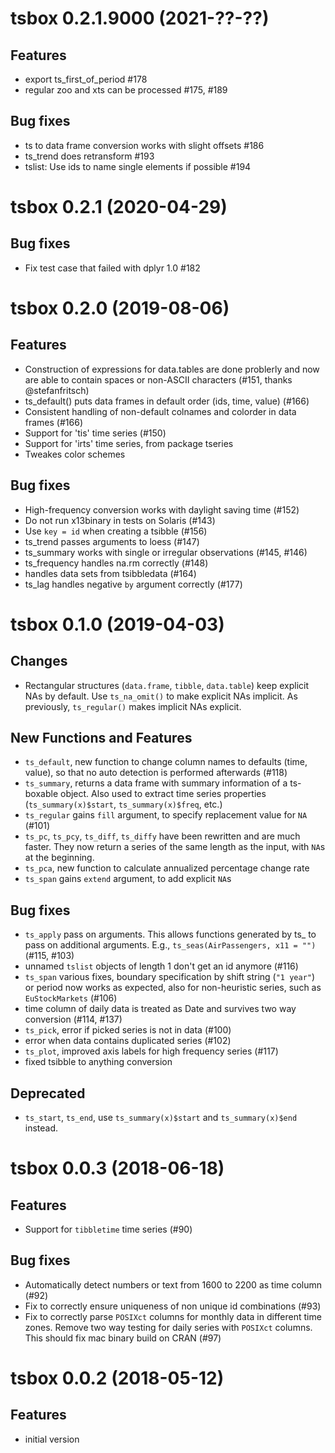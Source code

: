 # tsbox 0.2.1.9000 (2021-??-??)


## Features

- export ts_first_of_period #178
- regular zoo and xts can be processed #175, #189

## Bug fixes

- ts to data frame conversion works with slight offsets #186
- ts_trend does retransform #193
- tslist: Use ids to name single elements if possible #194


# tsbox 0.2.1 (2020-04-29)

## Bug fixes

- Fix test case that failed with dplyr 1.0 #182


# tsbox 0.2.0 (2019-08-06)

## Features

- Construction of expressions for data.tables are done problerly and now
  are able to contain spaces or non-ASCII characters
  (#151, thanks @stefanfritsch)
- ts_default() puts data frames in default order (ids, time, value) (#166)
- Consistent handling of non-default colnames and colorder in data frames (#166)
- Support for 'tis' time series (#150)
- Support for 'irts' time series, from package tseries
- Tweakes color schemes

## Bug fixes

- High-frequency conversion works with daylight saving time (#152)
- Do not run x13binary in tests on Solaris (#143)
- Use `key = id` when creating a tsibble (#156)
- ts_trend passes arguments to loess (#147)
- ts_summary works with single or irregular observations (#145, #146)
- ts_frequency handles na.rm correctly (#148)
- handles data sets from tsibbledata (#164)
- ts_lag handles negative `by` argument correctly (#177)


# tsbox 0.1.0 (2019-04-03)

## Changes

- Rectangular structures (`data.frame`, `tibble`, `data.table`) keep explicit
  NAs by default. Use `ts_na_omit()` to make explicit NAs implicit. As
  previously, `ts_regular()` makes implicit NAs explicit.


## New Functions and Features

- `ts_default`, new function to change column names to defaults (time, value), so
  that no auto detection is performed afterwards (#118)
- `ts_summary`, returns a data frame with summary information of a ts-boxable
  object. Also used to extract time series properties (`ts_summary(x)$start`,
  `ts_summary(x)$freq`, etc.)
- `ts_regular` gains `fill` argument, to specify replacement value for `NA` (#101)
- `ts_pc`, `ts_pcy`, `ts_diff`, `ts_diffy` have been rewritten and are much
  faster. They now return a series of the same length as the input, with `NA`s
  at the beginning.
- `ts_pca`, new function to calculate annualized percentage change rate
- `ts_span` gains `extend` argument, to add explicit `NA`s


## Bug fixes

- `ts_apply` pass on arguments. This allows functions generated by ts_ to pass
  on additional arguments. E.g., `ts_seas(AirPassengers, x11 = "")` (#115, #103)
- unnamed `tslist` objects of length 1 don't get an id anymore (#116)
- `ts_span` various fixes, boundary specification by shift string (`"1 year"`)
  or period now works as expected, also for non-heuristic series, such as
  `EuStockMarkets` (#106)
- time column of daily data is treated as Date and survives two way conversion
  (#114, #137)
- `ts_pick`, error if picked series is not in data (#100)
- error when data contains duplicated series (#102)
- `ts_plot`, improved axis labels for high frequency series (#117)
- fixed tsibble to anything conversion


## Deprecated

- `ts_start`, `ts_end`, use `ts_summary(x)$start` and `ts_summary(x)$end`
  instead.


# tsbox 0.0.3 (2018-06-18)

## Features

- Support for `tibbletime` time series (#90)

## Bug fixes

- Automatically detect numbers or text from 1600 to 2200 as time column (#92)
- Fix to correctly ensure uniqueness of non unique id combinations (#93)
- Fix to correctly parse `POSIXct` columns for monthly data in different time
  zones. Remove two way testing for daily series with `POSIXct` columns. This
  should fix mac binary build on CRAN (#97)

# tsbox 0.0.2 (2018-05-12)

## Features

- initial version


